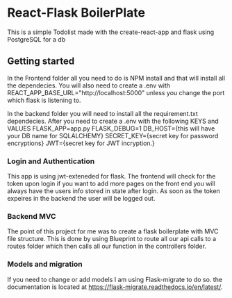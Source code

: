 # React-Flask BoilerPlate

This is a simple Todolist made with the create-react-app and flask using PostgreSQL for a db

## Getting started
In the Frontend folder all you need to do is NPM install and that will install all the dependecies. You will also need to create a .env with
REACT_APP_BASE_URL="http://localhost:5000"
unless you change the port which flask is listening to.

In the backend folder you will need to install all the requirement.txt dependecies. After you need to create a .env with the following KEYS and VALUES
FLASK_APP=app.py
FLASK_DEBUG=1
DB_HOST={this will have your DB name for SQLALCHEMY}
SECRET_KEY={secret key for password encryptions}
JWT={secret key for JWT incryption.}


### Login and Authentication

This app is using jwt-exteneded for flask. The frontend will check for the token upon login if you want to add more pages on the front end you will always have the users info stored in state after login. As soon as the token expeires in the backend the user will be logged out.

### Backend MVC

The point of this project for me was to create a flask boilerplate with MVC file structure. This is done by using Blueprint to route all our api calls to a routes folder which then calls all our function in the controllers folder.

### Models and migration

If you need to change or add models I am using Flask-migrate to do so. the documentation is located at https://flask-migrate.readthedocs.io/en/latest/.


